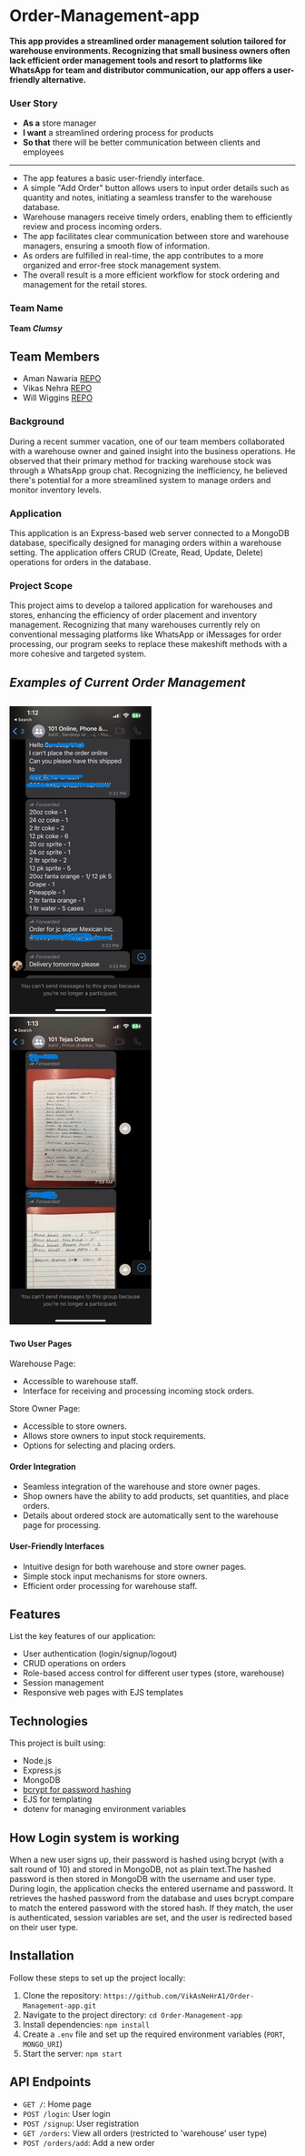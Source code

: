 # Order-Management-app
**This app provides a streamlined order management solution tailored for warehouse environments. Recognizing that small business owners often lack efficient order management tools and resort to platforms like WhatsApp for team and distributor communication, our app offers a user-friendly alternative.**


### User Story
* **As a** store manager
* **I want** a streamlined ordering process for products
* **So that** there will be better communication between clients and employees
---
* The app features a basic user-friendly interface. 
* A simple "Add Order" button allows users to input order details such as quantity and notes, initiating a seamless transfer to the warehouse database.
* Warehouse managers receive timely orders, enabling them to efficiently review and process incoming orders.
* The app facilitates clear communication between store and warehouse managers, ensuring a smooth flow of information.
* As orders are fulfilled in real-time, the app contributes to a more organized and error-free stock management system.
* The overall result is a more efficient workflow for stock ordering and management for the retail stores.

### Team Name
**Team _Clumsy_**

## Team Members
* Aman Nawaria [REPO](https://github.com/amannawaria12?tab=repositories)
* Vikas Nehra [REPO](https://github.com/VikAsNeHrA1?tab=repositories)
* Will Wiggins [REPO](https://github.com/mithrandiryeet?tab=repositories)

### Background
During a recent summer vacation, one of our team members collaborated with a warehouse owner and gained insight into the business operations. He observed that their primary method for tracking warehouse stock was through a WhatsApp group chat. Recognizing the inefficiency, he believed there's potential for a more streamlined system to manage orders and monitor inventory levels.

### Application
This application is an Express-based web server connected to a MongoDB database, specifically designed for managing orders within a warehouse setting. The application offers CRUD (Create, Read, Update, Delete) operations for orders in the database.

### Project Scope
This project aims to develop a tailored application for warehouses and stores, enhancing the efficiency of order placement and inventory management. Recognizing that many warehouses currently rely on conventional messaging platforms like WhatsApp or iMessages for order processing, our program seeks to replace these makeshift methods with a more cohesive and targeted system.

_Examples of Current Order Management_
---
![Image 1](https://github.com/mithrandiryeet/oscar-pics/blob/main/IMG_7509.jpg) ![Image 2](https://github.com/mithrandiryeet/oscar-pics/blob/main/IMG_7510.jpg)
 ---
 
 #### Two User Pages
  Warehouse Page: 
   * Accessible to warehouse staff. 
   * Interface for receiving and processing incoming stock orders. 
     
  Store Owner Page: 
   * Accessible to store owners. 
   * Allows store owners to input stock requirements. 
   * Options for selecting and placing orders.

  #### Order Integration
   * Seamless integration of the warehouse and store owner pages.
   * Shop owners have the ability to add products, set quantities, and place orders.
   * Details about ordered stock are automatically sent to the warehouse page for processing.

  #### User-Friendly Interfaces
   * Intuitive design for both warehouse and store owner pages.
   * Simple stock input mechanisms for store owners.
   * Efficient order processing for warehouse staff.

 ## Features
List the key features of our application:
- User authentication (login/signup/logout)
- CRUD operations on orders
- Role-based access control for different user types (store, warehouse)
- Session management
- Responsive web pages with EJS templates

## Technologies
This project is built using:
- Node.js
- Express.js
- MongoDB
- [bcrypt for password hashing](https://github.com/VikAsNeHrA1/Order-Management-app/blob/ebbc22f43282cf317b0ca14f5007fc77f7911309/app.js#L151)
- EJS for templating
- dotenv for managing environment variables
## How Login system is working 
When a new user signs up, their password is hashed using bcrypt (with a salt round of 10) and stored in MongoDB, not as plain text.The hashed password is then stored in MongoDB with the username and user type. During login, the application checks the entered username and password. It retrieves the hashed password from the database and uses bcrypt.compare to match the entered password with the stored hash. If they match, the user is authenticated, session variables are set, and the user is redirected based on their user type.

## Installation
Follow these steps to set up the project locally:
1. Clone the repository: `https://github.com/VikAsNeHrA1/Order-Management-app.git`
2. Navigate to the project directory: `cd Order-Management-app`
3. Install dependencies: `npm install`
4. Create a `.env` file and set up the required environment variables (`PORT`, `MONGO_URI`)
5. Start the server: `npm start`

## API Endpoints
- `GET /`: Home page
- `POST /login`: User login
- `POST /signup`: User registration
- `GET /orders`: View all orders (restricted to 'warehouse' user type)
- `POST /orders/add`: Add a new order

  
